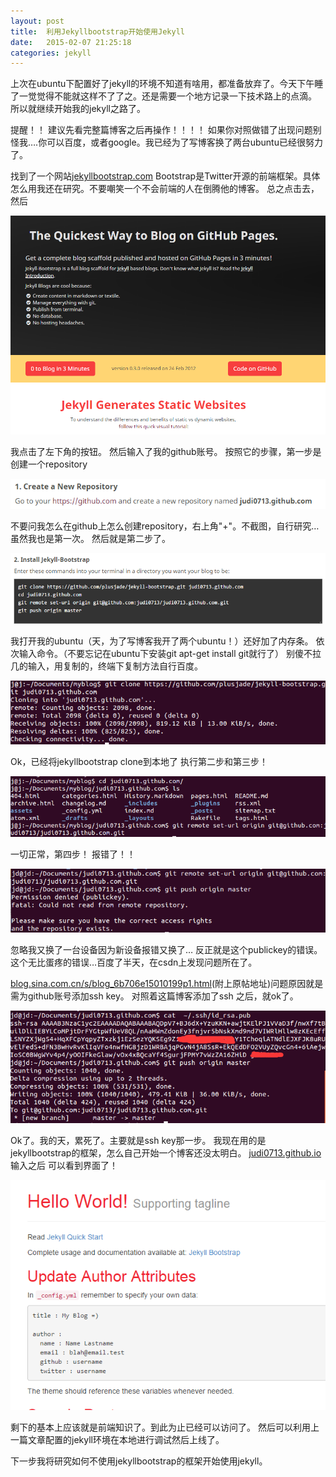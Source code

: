 ```yaml
---
layout: post
title:  利用Jekyllbootstrap开始使用Jekyll
date:   2015-02-07 ‏‎21:25:18
categories: jekyll
---
```

上次在ubuntu下配置好了jekyll的环境不知道有啥用，都准备放弃了。今天下午睡了一觉觉得不能就这样不了了之。还是需要一个地方记录一下技术路上的点滴。
所以就继续开始我的jekyll之路了。

提醒！！
建议先看完整篇博客之后再操作！！！！
如果你对照做错了出现问题别怪我….你可以百度，或者google。我已经为了写博客换了两台ubuntu已经很努力了。

找到了一个网站[jekyllbootstrap.com](http://jekyllbootstrap.com/)
Bootstrap是Twitter开源的前端框架。具体怎么用我还在研究。不要嘲笑一个不会前端的人在倒腾他的博客。
总之点击去，然后

![use-jekyllbootstrap-1](/images/use-jekyllbootstrap/use-jekyllbootstrap-1.png)

我点击了左下角的按钮。
然后输入了我的github账号。
按照它的步骤，第一步是创建一个repository

![use-jekyllbootstrap-2](/images/use-jekyllbootstrap/use-jekyllbootstrap-2.png)

不要问我怎么在github上怎么创建repository，右上角"+"。不截图，自行研究…虽然我也是第一次。
然后就是第二步了。

![use-jekyllbootstrap-3](/images/use-jekyllbootstrap/use-jekyllbootstrap-3.png)

我打开我的ubuntu（天，为了写博客我开了两个ubuntu！）还好加了内存条。
依次输入命令。（不要忘记在ubuntu下安装git apt-get install git就行了）
别傻不拉几的输入，用复制的，终端下复制方法自行百度。

![use-jekyllbootstrap-4](/images/use-jekyllbootstrap/use-jekyllbootstrap-4.png)

Ok，已经将jekyllbootstrap clone到本地了
执行第二步和第三步！

![use-jekyllbootstrap-5](/images/use-jekyllbootstrap/use-jekyllbootstrap-5.png)

一切正常，第四步！
报错了！！

![use-jekyllbootstrap-6](/images/use-jekyllbootstrap/use-jekyllbootstrap-6.png)

忽略我又换了一台设备因为新设备报错又换了…
反正就是这个publickey的错误。
这个无比蛋疼的错误…百度了半天，在csdn上发现问题所在了。

[blog.sina.com.cn/s/blog_6b706e15010199p1.html](http://blog.sina.com.cn/s/blog_6b706e15010199p1.html/)(附上原帖地址)问题原因就是需为github账号添加ssh key。
对照着这篇博客添加了ssh 之后，就ok了。

![use-jekyllbootstrap-7](/images/use-jekyllbootstrap/use-jekyllbootstrap-7.png)

Ok了。我的天，累死了。主要就是ssh key那一步。
我现在用的是jekyllbootstrap的框架，怎么自己开始一个博客还没太明白。
[judi0713.github.io](http://judi0713.github.io/)输入之后 可以看到界面了！

![use-jekyllbootstrap-8](/images/use-jekyllbootstrap/use-jekyllbootstrap-8.png)

剩下的基本上应该就是前端知识了。到此为止已经可以访问了。
然后可以利用上一篇文章配置的jekyll环境在本地进行调试然后上线了。

下一步我将研究如何不使用jekyllbootstrap的框架开始使用jekyll。
